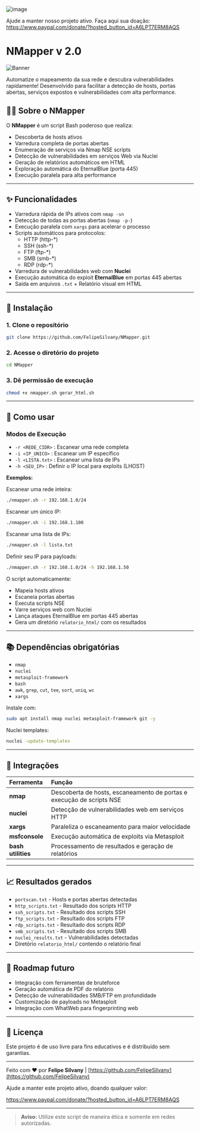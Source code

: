 ![image](https://github.com/user-attachments/assets/57e6e4f2-0865-4cb0-a4ec-86e9cb9ad152)



Ajude a manter nosso projeto ativo. Faça aqui sua doação: https://www.paypal.com/donate/?hosted_button_id=A6LPT7ERM8AQS


# NMapper v 2.0

![Banner](https://img.shields.io/badge/NMapper-v2.0-green)

Automatize o mapeamento da sua rede e descubra vulnerabilidades rapidamente! Desenvolvido para facilitar a detecção de hosts, portas abertas, serviços expostos e vulnerabilidades com alta performance.

## 👩‍💻 Sobre o NMapper

O **NMapper** é um script Bash poderoso que realiza:

- Descoberta de hosts ativos
- Varredura completa de portas abertas
- Enumeração de serviços via Nmap NSE scripts
- Detecção de vulnerabilidades em serviços Web via Nuclei
- Geração de relatórios automáticos em HTML
- Exploração automática do EternalBlue (porta 445)
- Execução paralela para alta performance

---

## ✨ Funcionalidades

- Varredura rápida de IPs ativos com `nmap -sn`
- Detecção de todas as portas abertas (`nmap -p-`)
- Execução paralela com `xargs` para acelerar o processo
- Scripts automáticos para protocolos:
  - HTTP (http-*)
  - SSH (ssh-*)
  - FTP (ftp-*)
  - SMB (smb-*)
  - RDP (rdp-*)
- Varredura de vulnerabilidades web com **Nuclei**
- Execução automática do exploit **EternalBlue** em portas 445 abertas
- Saída em arquivos `.txt` + Relatório visual em HTML

---

## 📁 Instalação

### 1. Clone o repositório

```bash
git clone https://github.com/FelipeSilvany/NMapper.git
```

### 2. Acesse o diretório do projeto

```bash
cd NMapper
```

### 3. Dê permissão de execução

```bash
chmod +x nmapper.sh gerar_html.sh
```

---

## 🚀 Como usar

### Modos de Execução

- `-r <REDE_CIDR>` : Escanear uma rede completa
- `-i <IP_UNICO>` : Escanear um IP específico
- `-l <LISTA.txt>` : Escanear uma lista de IPs
- `-h <SEU_IP>` : Definir o IP local para exploits (LHOST)

**Exemplos:**

Escanear uma rede inteira:
```bash
./nmapper.sh -r 192.168.1.0/24
```

Escanear um único IP:
```bash
./nmapper.sh -i 192.168.1.100
```

Escanear uma lista de IPs:
```bash
./nmapper.sh -l lista.txt
```

Definir seu IP para payloads:
```bash
./nmapper.sh -r 192.168.1.0/24 -h 192.168.1.50
```

O script automaticamente:
- Mapeia hosts ativos
- Escaneia portas abertas
- Executa scripts NSE
- Varre serviços web com Nuclei
- Lança ataques EternalBlue em portas 445 abertas
- Gera um diretório `relatorio_html/` com os resultados

---

## 📚 Dependências obrigatórias

- `nmap`
- `nuclei`
- `metasploit-framework`
- `bash`
- `awk`, `grep`, `cut`, `tee`, `sort`, `uniq`, `wc`
- `xargs`

Instale com:

```bash
sudo apt install nmap nuclei metasploit-framework git -y
```

Nuclei templates:

```bash
nuclei -update-templates
```

---

## 👥 Integrações

| Ferramenta | Função |
|:-----------|:-------|
| **nmap**   | Descoberta de hosts, escaneamento de portas e execução de scripts NSE |
| **nuclei** | Detecção de vulnerabilidades web em serviços HTTP |
| **xargs**  | Paraleliza o escaneamento para maior velocidade |
| **msfconsole** | Execução automática de exploits via Metasploit |
| **bash utilities** | Processamento de resultados e geração de relatórios |

---

## 📈 Resultados gerados

- `portscan.txt` - Hosts e portas abertas detectadas
- `http_scripts.txt` - Resultado dos scripts HTTP
- `ssh_scripts.txt` - Resultado dos scripts SSH
- `ftp_scripts.txt` - Resultado dos scripts FTP
- `rdp_scripts.txt` - Resultado dos scripts RDP
- `smb_scripts.txt` - Resultado dos scripts SMB
- `nuclei_results.txt` - Vulnerabilidades detectadas
- Diretório `relatorio_html/` contendo o relatório final

---

## 📅 Roadmap futuro

- Integração com ferramentas de bruteforce
- Geração automática de PDF do relatório
- Detecção de vulnerabilidades SMB/FTP em profundidade
- Customização de payloads no Metasploit
- Integração com WhatWeb para fingerprinting web

---

## 💚 Licença

Este projeto é de uso livre para fins educativos e é distribuído sem garantias.

---

Feito com ❤️ por **Felipe Silvany** | [https://github.com/FelipeSilvany](https://github.com/FelipeSilvany)

Ajude a manter este projeto ativo, doando qualquer valor:

https://www.paypal.com/donate/?hosted_button_id=A6LPT7ERM8AQS


---

> **Aviso:** Utilize este script de maneira ética e somente em redes autorizadas.

